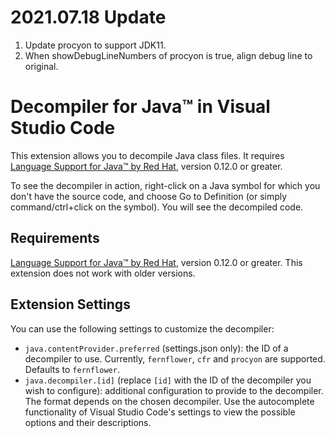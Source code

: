 # 2021.07.18 Update

1. Update procyon to support JDK11.
2. When showDebugLineNumbers of procyon is true, align debug line to original.

# Decompiler for Java&trade; in Visual Studio Code

This extension allows you to decompile Java class files. It requires [Language Support for Java&trade; by Red Hat](https://marketplace.visualstudio.com/items?itemName=redhat.java), version 0.12.0 or greater.

To see the decompiler in action, right-click on a Java symbol for which you don't have the source code, and choose Go to Definition (or simply command/ctrl+click on the symbol). You will see the decompiled code.

## Requirements

[Language Support for Java&trade; by Red Hat](https://marketplace.visualstudio.com/items?itemName=redhat.java), version 0.12.0 or greater. This extension does not work with older versions.

## Extension Settings

You can use the following settings to customize the decompiler:

* `java.contentProvider.preferred` (settings.json only): the ID of a decompiler to use. Currently, `fernflower`, `cfr` and `procyon` are supported. Defaults to `fernflower`.
* `java.decompiler.[id]` (replace `[id]` with the ID of the decompiler you wish to configure): additional configuration to provide to the decompiler. The format depends on the chosen decompiler. Use the autocomplete functionality of Visual Studio Code's settings to view the possible options and their descriptions.
